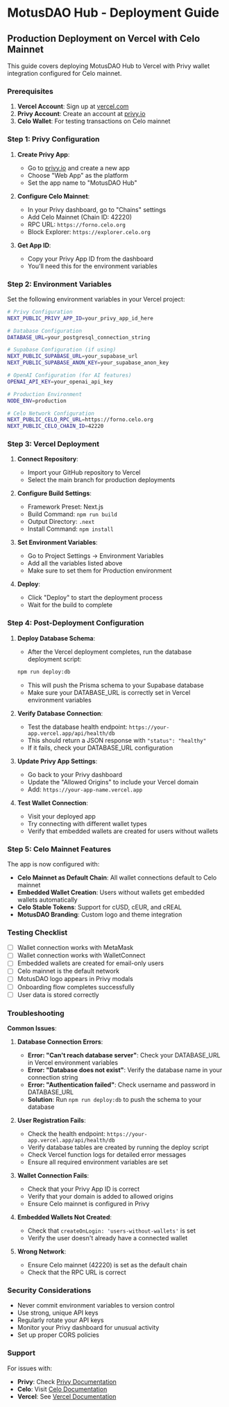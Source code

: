 # MotusDAO Hub - Deployment Guide

## Production Deployment on Vercel with Celo Mainnet

This guide covers deploying MotusDAO Hub to Vercel with Privy wallet integration configured for Celo mainnet.

### Prerequisites

1. **Vercel Account**: Sign up at [vercel.com](https://vercel.com)
2. **Privy Account**: Create an account at [privy.io](https://privy.io)
3. **Celo Wallet**: For testing transactions on Celo mainnet

### Step 1: Privy Configuration

1. **Create Privy App**:
   - Go to [privy.io](https://privy.io) and create a new app
   - Choose "Web App" as the platform
   - Set the app name to "MotusDAO Hub"

2. **Configure Celo Mainnet**:
   - In your Privy dashboard, go to "Chains" settings
   - Add Celo Mainnet (Chain ID: 42220)
   - RPC URL: `https://forno.celo.org`
   - Block Explorer: `https://explorer.celo.org`

3. **Get App ID**:
   - Copy your Privy App ID from the dashboard
   - You'll need this for the environment variables

### Step 2: Environment Variables

Set the following environment variables in your Vercel project:

```bash
# Privy Configuration
NEXT_PUBLIC_PRIVY_APP_ID=your_privy_app_id_here

# Database Configuration
DATABASE_URL=your_postgresql_connection_string

# Supabase Configuration (if using)
NEXT_PUBLIC_SUPABASE_URL=your_supabase_url
NEXT_PUBLIC_SUPABASE_ANON_KEY=your_supabase_anon_key

# OpenAI Configuration (for AI features)
OPENAI_API_KEY=your_openai_api_key

# Production Environment
NODE_ENV=production

# Celo Network Configuration
NEXT_PUBLIC_CELO_RPC_URL=https://forno.celo.org
NEXT_PUBLIC_CELO_CHAIN_ID=42220
```

### Step 3: Vercel Deployment

1. **Connect Repository**:
   - Import your GitHub repository to Vercel
   - Select the main branch for production deployments

2. **Configure Build Settings**:
   - Framework Preset: Next.js
   - Build Command: `npm run build`
   - Output Directory: `.next`
   - Install Command: `npm install`

3. **Set Environment Variables**:
   - Go to Project Settings → Environment Variables
   - Add all the variables listed above
   - Make sure to set them for Production environment

4. **Deploy**:
   - Click "Deploy" to start the deployment process
   - Wait for the build to complete

### Step 4: Post-Deployment Configuration

1. **Deploy Database Schema**:
   - After the Vercel deployment completes, run the database deployment script:
   ```bash
   npm run deploy:db
   ```
   - This will push the Prisma schema to your Supabase database
   - Make sure your DATABASE_URL is correctly set in Vercel environment variables

2. **Verify Database Connection**:
   - Test the database health endpoint: `https://your-app.vercel.app/api/health/db`
   - This should return a JSON response with `"status": "healthy"`
   - If it fails, check your DATABASE_URL configuration

3. **Update Privy App Settings**:
   - Go back to your Privy dashboard
   - Update the "Allowed Origins" to include your Vercel domain
   - Add: `https://your-app-name.vercel.app`

4. **Test Wallet Connection**:
   - Visit your deployed app
   - Try connecting with different wallet types
   - Verify that embedded wallets are created for users without wallets

### Step 5: Celo Mainnet Features

The app is now configured with:

- **Celo Mainnet as Default Chain**: All wallet connections default to Celo mainnet
- **Embedded Wallet Creation**: Users without wallets get embedded wallets automatically
- **Celo Stable Tokens**: Support for cUSD, cEUR, and cREAL
- **MotusDAO Branding**: Custom logo and theme integration

### Testing Checklist

- [ ] Wallet connection works with MetaMask
- [ ] Wallet connection works with WalletConnect
- [ ] Embedded wallets are created for email-only users
- [ ] Celo mainnet is the default network
- [ ] MotusDAO logo appears in Privy modals
- [ ] Onboarding flow completes successfully
- [ ] User data is stored correctly

### Troubleshooting

**Common Issues**:

1. **Database Connection Errors**:
   - **Error: "Can't reach database server"**: Check your DATABASE_URL in Vercel environment variables
   - **Error: "Database does not exist"**: Verify the database name in your connection string
   - **Error: "Authentication failed"**: Check username and password in DATABASE_URL
   - **Solution**: Run `npm run deploy:db` to push the schema to your database

2. **User Registration Fails**:
   - Check the health endpoint: `https://your-app.vercel.app/api/health/db`
   - Verify database tables are created by running the deploy script
   - Check Vercel function logs for detailed error messages
   - Ensure all required environment variables are set

3. **Wallet Connection Fails**:
   - Check that your Privy App ID is correct
   - Verify that your domain is added to allowed origins
   - Ensure Celo mainnet is configured in Privy

4. **Embedded Wallets Not Created**:
   - Check that `createOnLogin: 'users-without-wallets'` is set
   - Verify the user doesn't already have a connected wallet

5. **Wrong Network**:
   - Ensure Celo mainnet (42220) is set as the default chain
   - Check that the RPC URL is correct

### Security Considerations

- Never commit environment variables to version control
- Use strong, unique API keys
- Regularly rotate your API keys
- Monitor your Privy dashboard for unusual activity
- Set up proper CORS policies

### Support

For issues with:
- **Privy**: Check [Privy Documentation](https://docs.privy.io)
- **Celo**: Visit [Celo Documentation](https://docs.celo.org)
- **Vercel**: See [Vercel Documentation](https://vercel.com/docs)
